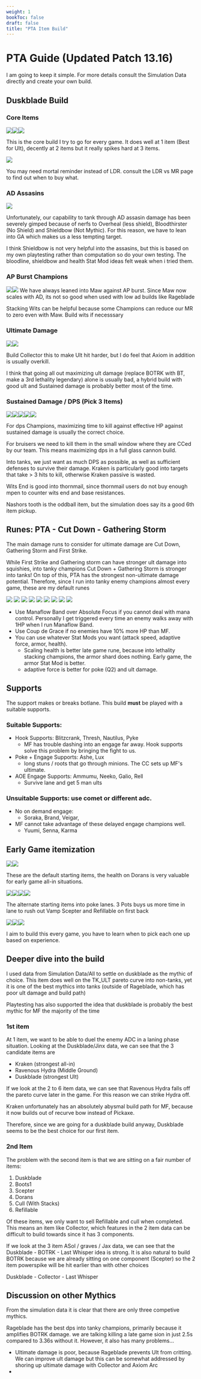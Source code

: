 ```yaml
---
weight: 1
bookToc: false
draft: false
title: "PTA Item Build"
---
```


# PTA Guide (Updated Patch 13.16)
I am going to keep it simple. For more details consult the Simulation Data directly and create your own build.


## Duskblade Build


### Core Items

![](/item/7002.png)![](/item/3153.png)![](/item/3036.png)

This is the core build I try to go for every game. It does well at 1 item (Best for Ult), decently at 2 items but it really spikes hard at 3 items. 

![](/item/3033.png)

You may need mortal reminder instead of LDR. consult the LDR vs MR page to find out when to buy what.

### AD Assasins

![](/item/3026.png)

Unfortunately, our capability to tank through AD assasin damage has been severely gimped because of nerfs to Overheal (less shield), Bloodthirster (No Shield) and Shieldbow (Not Mythic). For this reason, we have to lean into GA which makes us a less tempting target.

I think Shieldbow is not very helpful into the assasins, but this is based on my own playtesting rather than computation so do your own testing. The bloodline, shieldbow and health Stat Mod ideas felt weak when i tried them.

### AP Burst Champions
![](/item/3156.png)![](/item/3091.png)
We have always leaned into Maw against AP burst. Since Maw now scales with AD, its not so good when used with low ad builds like Rageblade

Stacking Wits can be helpful because some Champions can reduce our MR to zero even with Maw. Build wits if necesssary

### Ultimate Damage
![](/item/6676.png)![](/item/6696.png)

Build Collector this to make Ult hit harder, but I do feel that Axiom in addition is usually overkill. 

I think that going all out maximizing ult damage (replace BOTRK with BT, make a 3rd lethality legendary) alone is usually bad, a hybrid build with good ult and Sustained damage is probably better most of the time.

### Sustained Damage / DPS (Pick 3 Items)

![](/item/6672.png)![](/item/3091.png)![](/item/6676.png)![](/item/3115.png)![](/item/3087.png)

For dps Champions, maximizing time to kill against effective HP against sustained damage is usually the correct choice. 

For bruisers we need to kill them in the small window where they are CCed by our team. This means maximizing dps in a full glass cannon build.

Into tanks, we just want as much DPS as possible, as well as sufficient defenses to survive their damage. Kraken is particularly good into targets that take > 3 hits to kill, otherwise Kraken passive is wasted.

Wits End is good into thornmail, since thornmail users do not buy enough mpen to counter wits end and base resistances.

Nashors tooth is the oddball item, but the simulation does say its a good 6th item pickup.



## Runes: PTA - Cut Down - Gathering Storm
The main damage runs to consider for ultimate damage are Cut Down, Gathering Storm and First Strike.

While First Strike and Gathering storm can have stronger ult damage into squishies, into tanky champions Cut Down + Gathering Storm is stronger into tanks! On top of this, PTA has the strongest non-ultimate damage potential. Therefore, since I run into tanky enemy champions almost every game, these are my default runes

![](/Styles/Precision/PressTheAttack/PressTheAttack.png)
![](/Styles/Precision/Overheal.png)
![](/Styles/Precision/LegendAlacrity/LegendAlacrity.png)
![](/Styles/Precision/CutDown/CutDown.png)
![](/Styles/Sorcery/AbsoluteFocus/AbsoluteFocus.png)
![](/Styles/Sorcery/GatheringStorm/GatheringStorm.png)
![](/StatMods/StatModsAdaptiveForceIcon.png)
![](/StatMods/StatModsAdaptiveForceIcon.png)
![](/StatMods/StatModsHealthScalingIcon.png)
<!-- ![](/StatMods/StatModsAttackSpeedIcon.png) -->

- Use Manaflow Band over Absolute Focus if you cannot deal with mana control. Personally I get triggered every time an enemy walks away with 1HP when I run Manaflow Band.
- Use Coup de Grace if no enemies have 10% more HP than MF.
- You can use whatever Stat Mods you want (attack speed, adaptive force, armor, health). 
	- Scaling health is better late game rune, because into lethality stacking champions, the armor shard does nothing. Early game, the armor Stat Mod is better.
	- adaptive force is better for poke (Q2) and ult damage.


## Supports
The support makes or breaks botlane. This build **must** be played with a suitable supports.

### Suitable Supports:
- Hook Supports: Blitzcrank, Thresh, Nautilus, Pyke
	- MF has trouble dashing into an engage far away. Hook supports solve this problem by bringing the fight to us. 
- Poke + Engage Supports: Ashe, Lux
	- long stuns / roots that go through minions. The CC sets up MF's ultimate. 
- AOE Engage Supports: Ammumu, Neeko, Galio, Rell
	- Survive lane and get 5 man ults

### Unsuitable Supports: use comet or different adc.
- No on demand engage:
	- Soraka, Brand, Veigar,
- MF cannot take advantage of these delayed engage champions well.
	- Yuumi, Senna, Karma


## Early Game itemization
![](/item/1055.png)![](/item/2003.png)

These are the default starting items, the health on Dorans is very valuable for early game all-in situations.

![](/item/1036.png)![](/item/2003.png)![](/item/2003.png)![](/item/2003.png)

The alternate starting items into poke lanes. 3 Pots buys us more time in lane to rush out Vamp Scepter and Refillable on first back

![](/item/1053.png)![](/item/1083.png)![](/item/1001.png)

I aim to build this every game, you have to learn when to pick each one up based on experience.

## Deeper dive into the build 
I used data from Simulation Data/All to settle on duskblade as the mythic of choice. This item does well on the TK_ULT pareto curve into non-tanks, yet it is one of the best mythics into tanks (outside of Rageblade, which has poor ult damage and build path)

Playtesting has also supported the idea that duskblade is probably the best mythic for MF the majority of the time 

### 1st item
At 1 item, we want to be able to duel the enemy ADC in a laning phase situation. Looking at the Duskblade/Jinx data, we can see that the 3 candidate items are 

- Kraken (strongest all-in)
- Ravenous Hydra (Middle Ground)
- Duskblade (strongest Ult) 

If we look at the 2 to 6 item data, we can see that Ravenous Hydra falls off the pareto curve later in the game. For this reason we can strike Hydra off.

Kraken unfortunately has an absolutely abysmal build path for MF, because it now builds out of recurve bow instead of Pickaxe.

Therefore, since we are going for a duskblade build anyway, Duskblade seems to be the best choice for our first item.

### 2nd Item 
The problem with the second item is that we are sitting on a fair number of items:
1) Duskblade
2) Boots1
3) Scepter 
4) Dorans 
5) Cull (With Stacks)
6) Refillable

Of these items, we only want to sell Refillable and cull when completed. This means an item like Collector, which features in the 2 item data can be difficult to build towards since it has 3 components.

If we look at the 3 item ASol / graves / Jax data, we can see that the Duskblade - BOTRK - Last Whisper idea is strong. It is also natural to build BOTRK because we are already sitting on one component (Scepter) so the 2 item powerspike will be hit earlier than with other choices

Duskblade - Collector - Last Whisper


## Discussion on other Mythics

From the simulation data it is clear that there are only three competive mythics. 

Rageblade has the best dps into tanky champions, primarily because it amplifies BOTRK damage. we are talking killing a late game sion in just 2.5s compared to 3.36s without it. However, it also has many problems...
- Ultimate damage is poor, because Rageblade prevents Ult from critting. We can improve ult damage but this can be somewhat addressed by shoring up ultimate damage with Collector and Axiom Arc 
- 